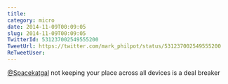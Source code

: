 ```yaml
---
title: 
category: micro
date: 2014-11-09T00:09:05
slug: 2014-11-09T00:09:05
TwitterId: 531237002549555200
TweetUrl: https://twitter.com/mark_philpot/status/531237002549555200
ReTweetUser: 
---
```


[@Spacekatgal](https://twitter.com/Spacekatgal) not keeping your place across all devices is a deal breaker